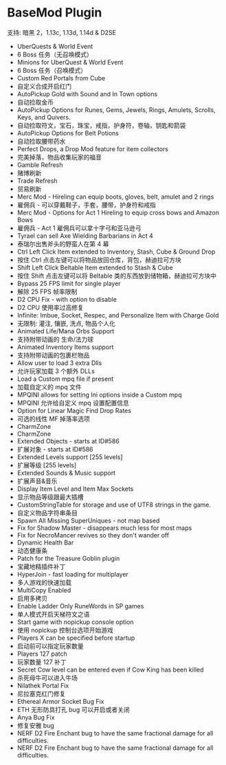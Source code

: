 # BaseMod Plugin

支持: 暗黑 2，1.13c, 1.13d, 1.14d & D2SE

- UberQuests & World Event
- 6 Boss 任务（无召唤模式）
- Minions for UberQuest & World Event
- 6 Boss 任务（召唤模式）
- Custom Red Portals from Cube
- 自定义合成开启红门
- AutoPickup Gold with Sound and In Town options
- 自动捡取金币
- AutoPickup Options for Runes, Gems, Jewels, Rings, Amulets, Scrolls, Keys, and Quivers.
- 自动捡取符文，宝石，珠宝，戒指，护身符，卷轴，钥匙和箭袋
- AutoPickup Options for Belt Potions
- 自动捡取腰带药水
- Perfect Drops, a Drop Mod feature for item collectors
- 完美掉落，物品收集玩家的福音
- Gamble Refresh
- 赌博刷新
- Trade Refresh
- 贸易刷新
- Merc Mod - Hireling can equip boots, gloves, belt, amulet and 2 rings
- 雇佣兵 - 可以穿戴鞋子，手套，腰带，护身符和戒指
- Merc Mod - Options for Act 1 Hireling to equip cross bows and Amazon Bows
- 雇佣兵 - Act 1 雇佣兵可以拿十字弓和亚马逊弓
- Tyrael can sell Axe Wielding Barbarians in Act 4
- 泰瑞尔出售斧头的野蛮人在第 4 幕
- Ctrl Left Click Item extended to Inventory, Stash, Cube & Ground Drop
- 按住 Ctrl 点击左键可以将物品放回仓库，背包，赫迪拉可方块
- Shift Left Click Beltable Item extended to Stash & Cube
- 按住 Shift 点击左键可以将 Beltable 类的东西放到储物箱，赫迪拉可方块中
- Bypass 25 FPS limit for single player
- 解除 25 FPS 帧率限制
- D2 CPU Fix - with option to disable
- D2 CPU 使用率过高修复
- Infinite: Imbue, Socket, Respec, and Personalize Item with Charge Gold
- 无限制: 灌注, 镶嵌, 洗点, 物品个人化
- Animated Life/Mana Orbs Support
- 支持附带动画的 生命/法力球
- Animated Inventory Items support
- 支持附带动画的包裹栏物品
- Allow user to load 3 extra Dlls
- 允许玩家加载 3 个额外 DLLs
- Load a Custom mpq file if present
- 加载自定义的 mpq 文件
- MPQINI allows for setting Ini options inside a Custom mpq
- MPQINI 允许给自定义 mpq 设置配置信息
- Option for Linear Magic Find Drop Rates
- 可选的线性 MF 掉落率选项
- CharmZone
- CharmZone
- Extended Objects - starts at ID#586
- 扩展对象 - starts at ID#586
- Extended Levels support [255 levels]
- 扩展等级 [255 levels]
- Extended Sounds & Music support
- 扩展声音&音乐
- Display Item Level and Item Max Sockets
- 显示物品等级跟最大插槽
- CustomStringTable for storage and use of UTF8 strings in the game.
- 自定义物品字符串条目
- Spawn All Missing SuperUniques - not map based
- Fix for Shadow Master - disappears much less for most maps
- Fix for NecroMancer revives so they don't wander off
- Dynamic Health Bar
- 动态健康条
- Patch for the Treasure Goblin plugin
- 宝藏地精插件补丁
- HyperJoin - fast loading for multiplayer
- 多人游戏的快速加载
- MultiCopy Enabled
- 启用多拷贝
- Enable Ladder Only RuneWords in SP games
- 单人模式开启天梯符文之语
- Start game with nopickup console option
- 使用 nopickup 控制台选项开始游戏
- Players X can be specified before startup
- 启动前可以指定玩家数量
- Players 127 patch
- 玩家数量 127 补丁
- Secret Cow level can be entered even if Cow King has been killed
- 杀死母牛可以进入牛场
- Nilathek Portal Fix
- 尼拉塞克红门修复
- Ethereal Armor Socket Bug Fix
- ETH 无形防具打孔 bug 可以开启或者关闭
- Anya Bug Fix
- 修复安雅 bug
- NERF D2 Fire Enchant bug to have the same fractional damage for all difficulties.
- NERF D2 Fire Enchant bug to have the same fractional damage for all difficulties.
